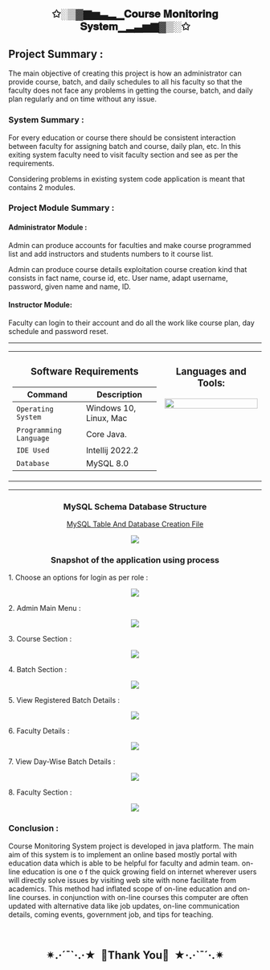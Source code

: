 <h2 align="center">✩░▒▓▆▅▃▂▁𝐂𝐨𝐮𝐫𝐬𝐞 𝐌𝐨𝐧𝐢𝐭𝐨𝐫𝐢𝐧𝐠 𝐒𝐲𝐬𝐭𝐞𝐦▁▂▃▅▆▓▒░✩</h2>

<h2>Project Summary :</h2>
<p>The main objective of creating this project is how an administrator can provide course, batch, and daily schedules to all his faculty so that the faculty does not face any problems in getting the course, batch, and daily plan regularly and on time without any issue.</p>

<h3>System Summary :</h3>
<p>For every education or course there should be consistent interaction between faculty for assigning batch and course, daily plan, etc. In this exiting system faculty need to visit faculty section and see as per the requirements.

Considering problems in existing system code application is meant that contains 2 modules.</p>

<h3>Project Module Summary :</h3>
<h4>Administrator Module : </h4>
<p>Admin can produce accounts for faculties and make course programmed list and add instructors and students numbers to it course list.

Admin can produce course details exploitation course creation kind that consists in fact name, course id, etc. User name, adapt username, password, given name and name, ID.</p>
<h4>Instructor Module: </h4>
<p>Faculty can login to their account and do all the work like course plan, day schedule and password reset.</p>


<hr>

<table align="center">
<tbody>
<tr valign="top">
<td width="25%" align="center">

<h3>Software Requirements</h3>
  
| Command | Description |
| --- | --- |
| `Operating System` | Windows 10, Linux, Mac |
| `Programming Language` | Core Java. |
| `IDE Used` | Intellij 2022.2 |
| `Database ` | MySQL 8.0 |
  
</td>
<td width="25%" align="center">
<h3>Languages and Tools:</h3>
<p align="left"><img height="100%" src="https://user-images.githubusercontent.com/103574856/201464626-db0569a2-4fde-4cd5-a67b-5e1025af5723.png" alt=""/></p>
</td>
</tr>
</tbody>
</table>

<hr>

<h3 align="center">MySQL Schema Database Structure</h3>
<p align="center"><a href="https://github.com/gopalkrushnas063/wasteful-underwear-8541/blob/main/MySQL" target="_blank">MySQL Table And Database Creation File</a></p>
<p align="center"><img src="https://user-images.githubusercontent.com/103574856/201464920-3e606ecc-0855-4067-9efe-102a8a4d0963.png"/></p>


<h3 align="center">Snapshot of the application using process</h3>
<p>1. Choose an options for login as per role : </p>
<p align="center"><img src="https://user-images.githubusercontent.com/103574856/201465160-25232bde-8fdb-4859-abd7-873760a786e3.png" /></p>
<p>2. Admin Main Menu : </p>
<p align="center"><img src="https://user-images.githubusercontent.com/103574856/201465190-049ca086-10b2-4bb7-bd29-d55ea07eec88.png" /></p>
<p>3. Course Section : </p>
<p align="center"><img src="https://user-images.githubusercontent.com/103574856/201465243-aecb8933-5479-4b05-bc02-5f814992dc4b.png" /></p>
<p>4. Batch Section : </p>
<p align="center"><img src="https://user-images.githubusercontent.com/103574856/201465333-f591c4c1-756a-4fb2-9136-3cb70176ea67.png" /></p>

<p>5. View Registered Batch Details : </p>
<p align="center"><img src="https://user-images.githubusercontent.com/103574856/201465391-81db5f8f-5448-45bd-bac2-915da5274102.png" /></p>

<p>6. Faculty Details : </p>
<p align="center"><img src="https://user-images.githubusercontent.com/103574856/201465434-ecbafc50-bfee-49d5-b69b-a25f4a8613c0.png" /></p>
<p>7. View Day-Wise Batch Details  : </p>
<p align="center"><img src="https://user-images.githubusercontent.com/103574856/201465482-3ab00ccc-a4a5-492f-bf3e-ee413710a41e.png" /></p>
<p>8. Faculty Section : </p>
<p align="center"><img src="https://user-images.githubusercontent.com/103574856/201465535-54e0524d-a5d0-4e66-b3ac-9bac993c1bbe.png" /></p>


<h3>Conclusion : </h3>
<p>Course Monitoring System project is developed in java platform. The main aim of this system is to implement an online based mostly portal with education data which is able to be helpful for faculty and admin team. on-line education is one o f the quick growing field on internet wherever users will directly solve issues by visiting web site with none facilitate from academics. This method had inflated scope of on-line education and on-line courses. in conjunction with on-line courses this computer are often updated with alternative data like job updates, on-line communication details, coming events, government job, and tips for teaching.</p>

<br>

<h2 align="center">✴.·´¯`·.·★  🎀Thank You🎀  ★·.·`¯´·.✴</h2>
